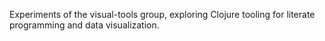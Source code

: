 Experiments of the visual-tools group, exploring Clojure tooling for literate programming and data visualization.


